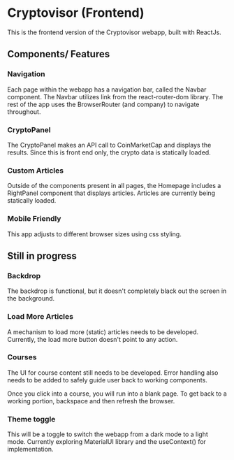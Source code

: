 # Cryptovisor (Frontend)

This is the frontend version of the Cryptovisor webapp, built with ReactJs.

## Components/ Features

### Navigation

Each page within the webapp has a navigation bar, called the Navbar component. The Navbar utilizes link from the react-router-dom library. The rest of the app uses the BrowserRouter (and company) to navigate throughout.

### CryptoPanel 

The CryptoPanel makes an API call to CoinMarketCap and displays the results. Since this is front end only, the crypto data is statically loaded.

### Custom Articles

Outside of the components present in all pages, the Homepage includes a RightPanel component that displays articles. Articles are currently being statically loaded. 

### Mobile Friendly

This app adjusts to different browser sizes using css styling. 

## Still in progress

### Backdrop 

The backdrop is functional, but it doesn't completely black out the screen in the background. 

### Load More Articles 

A mechanism to load more (static) articles needs to be developed. Currently, the load more button doesn't point to any action.

### Courses 

The UI for course content still needs to be developed. Error handling also needs to be added to safely guide user back to working components. 

Once you click into a course, you will run into a blank page. To get back to a working portion, backspace and then refresh the browser.

### Theme toggle

This will be a toggle to switch the webapp from a dark mode to a light mode. Currently exploring MaterialUI library and the useContext() for implementation. 




